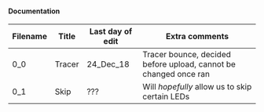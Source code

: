 #### Documentation

|Filename|Title|Last day of edit|Extra comments|
|-|-|-|-|
|0_0|Tracer|24_Dec_18|Tracer bounce, decided before upload, cannot be changed once ran|
|0_1|Skip|???|Will *hopefully* allow us to skip certain LEDs|
